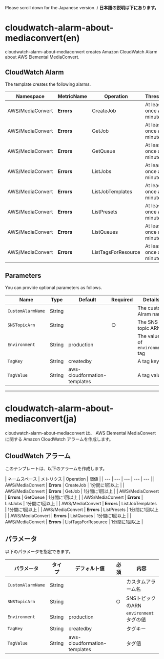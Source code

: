 Please scroll down for the Japanese version. / **日本語の説明は下にあります。**

# cloudwatch-alarm-about-mediaconvert(en)

cloudwatch-alarm-about-mediaconvert creates Amazon CloudWatch Alarm about AWS Elemental MediaConvert.

## CloudWatch Alarm

The template creates the following alarms.

| Namespace | MetricName | Operation | Threshold |
| --- | --- | --- | --- |
| AWS/MediaConvert | **Errors** | CreateJob | At least once a minute | 
| AWS/MediaConvert | **Errors** | GetJob | At least once a minute | 
| AWS/MediaConvert | **Errors** | GetQueue | At least once a minute | 
| AWS/MediaConvert | **Errors** | ListJobs | At least once a minute | 
| AWS/MediaConvert | **Errors** | ListJobTemplates | At least once a minute | 
| AWS/MediaConvert | **Errors** | ListPresets | At least once a minute | 
| AWS/MediaConvert | **Errors** | ListQueues | At least once a minute | 
| AWS/MediaConvert | **Errors** | ListTagsForResource | At least once a minute | 

## Parameters

You can provide optional parameters as follows.

| Name | Type | Default | Required | Details | 
| --- | --- | --- | --- | --- |
| `CustomAlarmName` | String | | | The custom Alram name |
| `SNSTopicArn` | String | | ○ | The SNS topic ARN |
| `Environment` | String | production | | The value of `environment` tag |
| `TagKey` | String | createdby | | A tag key |
| `TagValue` | String | aws-cloudformation-templates | | A tag value |

---------------------------------------

# cloudwatch-alarm-about-mediaconvert(ja)

cloudwatch-alarm-about-mediaconvert は、 AWS Elemental MediaConvert に関する Amazon CloudWatch アラームを作成します。

## CloudWatch アラーム

このテンプレートは、以下のアラームを作成します。

| ネームスペース | メトリクス | Operation | 閾値 |
| --- | --- | --- | --- | --- |
| AWS/MediaConvert | **Errors** | CreateJob | 1分間に1回以上 | 
| AWS/MediaConvert | **Errors** | GetJob | 1分間に1回以上 | 
| AWS/MediaConvert | **Errors** | GetQueue | 1分間に1回以上 | 
| AWS/MediaConvert | **Errors** | ListJobs | 1分間に1回以上 | 
| AWS/MediaConvert | **Errors** | ListJobTemplates | 1分間に1回以上 | 
| AWS/MediaConvert | **Errors** | ListPresets | 1分間に1回以上 | 
| AWS/MediaConvert | **Errors** | ListQueues | 1分間に1回以上 | 
| AWS/MediaConvert | **Errors** | ListTagsForResource | 1分間に1回以上 | 

## パラメータ

以下のパラメータを指定できます。

| パラメータ | タイプ | デフォルト値 | 必須 | 内容 | 
| --- | --- | --- | --- | --- |
| `CustomAlarmName` | String | | | カスタムアラーム名 |
| `SNSTopicArn` | String | | ○ | SNSトピックのARN |
| `Environment` | String | production | | `environment` タグの値 |
| `TagKey` | String | createdby | | タグキー |
| `TagValue` | String | aws-cloudformation-templates | | タグ値 |